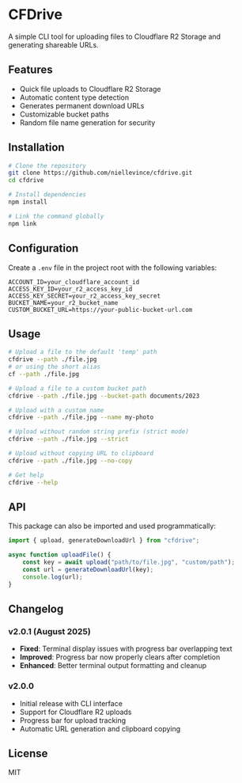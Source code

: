 # CFDrive

A simple CLI tool for uploading files to Cloudflare R2 Storage and generating shareable URLs.

## Features

-   Quick file uploads to Cloudflare R2 Storage
-   Automatic content type detection
-   Generates permanent download URLs
-   Customizable bucket paths
-   Random file name generation for security

## Installation

```bash
# Clone the repository
git clone https://github.com/niellevince/cfdrive.git
cd cfdrive

# Install dependencies
npm install

# Link the command globally
npm link
```

## Configuration

Create a `.env` file in the project root with the following variables:

```
ACCOUNT_ID=your_cloudflare_account_id
ACCESS_KEY_ID=your_r2_access_key_id
ACCESS_KEY_SECRET=your_r2_access_key_secret
BUCKET_NAME=your_r2_bucket_name
CUSTOM_BUCKET_URL=https://your-public-bucket-url.com
```

## Usage

```bash
# Upload a file to the default 'temp' path
cfdrive --path ./file.jpg
# or using the short alias
cf --path ./file.jpg

# Upload a file to a custom bucket path
cfdrive --path ./file.jpg --bucket-path documents/2023

# Upload with a custom name
cfdrive --path ./file.jpg --name my-photo

# Upload without random string prefix (strict mode)
cfdrive --path ./file.jpg --strict

# Upload without copying URL to clipboard
cfdrive --path ./file.jpg --no-copy

# Get help
cfdrive --help
```

## API

This package can also be imported and used programmatically:

```javascript
import { upload, generateDownloadUrl } from "cfdrive";

async function uploadFile() {
    const key = await upload("path/to/file.jpg", "custom/path");
    const url = generateDownloadUrl(key);
    console.log(url);
}
```

## Changelog

### v2.0.1 (August 2025)

-   **Fixed**: Terminal display issues with progress bar overlapping text
-   **Improved**: Progress bar now properly clears after completion
-   **Enhanced**: Better terminal output formatting and cleanup

### v2.0.0

-   Initial release with CLI interface
-   Support for Cloudflare R2 uploads
-   Progress bar for upload tracking
-   Automatic URL generation and clipboard copying

## License

MIT
